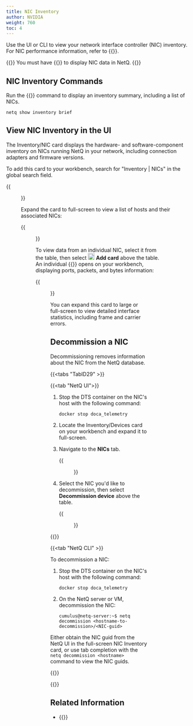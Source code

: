 ```yaml
---
title: NIC Inventory
author: NVIDIA
weight: 760
toc: 4
---
```


Use the UI or CLI to view your network interface controller (NIC) inventory. For NIC performance information, refer to {{<link title="NICs" text="NIC Monitoring">}}.

{{<notice note>}}
You must have {{<link title="Install NIC and DPU Agents" text="DOCA Telemetry Service enabled">}} to display NIC data in NetQ.
{{</notice>}}


## NIC Inventory Commands

Run the {{<link title="show/#netq-show-inventory" text="netq show inventory brief">}} command to display an inventory summary, including a list of NICs.

```
netq show inventory brief
```
## View NIC Inventory in the UI

The Inventory/NIC card displays the hardware- and software-component inventory on NICs running NetQ in your network, including connection adapters and firmware versions. 

To add this card to your workbench, search for "Inventory | NICs" in the global search field.

{{<figure src="/images/netq/invent-nic-470.png" alt="NIC inventory card displaying firmware version" width="200">}}

Expand the card to full-screen to view a list of hosts and their associated NICs:

{{<figure src="/images/netq/fullscreen-nics-470.png" alt="fullscreen NIC inventory card displaying hosts and their associated NICs" width="1100">}}

To view data from an individual NIC, select it from the table, then select <img src="https://icons.cumulusnetworks.com/44-Entertainment-Events-Hobbies/02-Card-Games/card-game-diamond.svg" height="18" width="18"/> **Add card** above the table. An individual {{<link title="NICs" text="NIC monitoring card">}} opens on your workbench, displaying ports, packets, and bytes information:

{{<figure src="/images/netq/ind-nic-res-470.png" alt="" width="200">}}

You can expand this card to large or full-screen to view detailed interface statistics, including frame and carrier errors. 

## Decommission a NIC

Decommissioning removes information about the NIC from the NetQ database.

{{<tabs "TabID29" >}}

{{<tab "NetQ UI">}}

1. Stop the DTS container on the NIC's host with the following command:

    ```
    docker stop doca_telemetry
    ```

2. Locate the Inventory/Devices card on your workbench and expand it to full-screen.

3. Navigate to the **NICs** tab.  

    {{<figure src="/images/netq/decom-nics-rotten-470.png" alt="list of nics displaying a rotten netq agent" width="1200">}}

4. Select the NIC you'd like to decommission, then select **Decommission device** above the table.

    {{<figure src="/images/netq/decom-nics-icon-470.png" alt="" width="1200">}}

{{</tab>}}

{{<tab "NetQ CLI" >}}

To decommission a NIC:

1. Stop the DTS container on the NIC's host with the following command:

    ```
    docker stop doca_telemetry
    ```

2. On the NetQ server or VM, decommission the NIC:

    ```
    cumulus@netq-server:~$ netq decommission <hostname-to-decommission>/<NIC-guid>
    ```

Either obtain the NIC guid from the NetQ UI in the full-screen NIC Inventory card, or use tab completion with the `netq decommission <hostname>` command to view the NIC guids.

{{</tab>}}

{{</tabs>}}

## Related Information

- {{<link title="NICs" text="NIC Monitoring">}}

